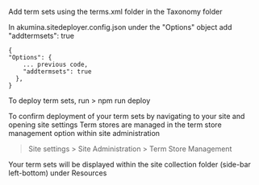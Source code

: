 Add term sets using the terms.xml folder in the Taxonomy folder 

In akumina.sitedeployer.config.json under the "Options" object add "addtermsets": true

	{
	"Options": {
		... previous code, 
	    "addtermsets": true
	  },
	}

To deploy term sets, run > npm run deploy 

To confirm deployment of your term sets by navigating to your site and opening site settings
Term stores are managed in the term store management option within site administration

>Site settings > Site Administration > Term Store Management

Your term sets will be displayed within the site collection folder (side-bar left-bottom) under Resources